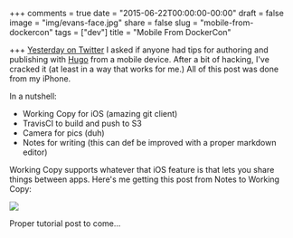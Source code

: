 +++ comments = true date = "2015-06-22T00:00:00-00:00" draft = false image = "img/evans-face.jpg" share = false slug = "mobile-from-dockercon" tags = ["dev"] title = "Mobile From DockerCon"

+++
[Yesterday on Twitter](https://twitter.com/evandbrown/status/612753716249239552) I asked if anyone had tips for authoring and publishing with [Hugo](gohugo.io) from a mobile device. After a bit of hacking, I've cracked it (at least in a way that works for me.) All of this post was done from my iPhone. 

In a nutshell:

* Working Copy for iOS (amazing git client)
* TravisCI to build and push to S3
* Camera for pics (duh)
* Notes for writing (this can def be improved with a proper markdown editor)

Working Copy supports whatever that iOS feature is that lets you share things between apps. Here's me getting this post from Notes to Working Copy:

![](img/wc-share.png)

Proper tutorial post to come...